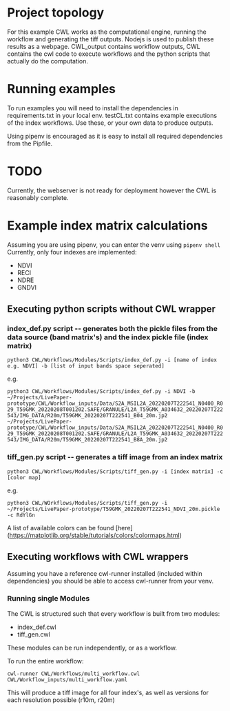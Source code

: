 # Project topology

For this example CWL works as the computational engine, running the workflow and generating the tiff outputs. 
Nodejs is used to publish these results as a webpage. 
CWL_output contains workflow outputs, CWL contains the cwl code to execute workflows and the python scripts that actually do the computation. 

# Running examples

To run examples you will need to install the dependencies in requirements.txt in your local env. 
testCL.txt contains example executions of the index workflows. Use these, or your own data to produce outputs. 

Using pipenv is encouraged as it is easy to install all required dependencies from the Pipfile. 

# TODO

Currently, the webserver is not ready for deployment however the CWL is reasonably complete. 

# Example index matrix calculations

Assuming you are using pipenv, you can enter the venv using `pipenv shell`
Currently, only four indexes are implemented:
- NDVI
- RECI
- NDRE
- GNDVI

## Executing python scripts without CWL wrapper
### index_def.py script -- generates both the pickle files from the data source (band matrix's) and the index pickle file (index matrix)

`python3 CWL/Workflows/Modules/Scripts/index_def.py -i [name of index e.g. NDVI] -b [list of input bands space seperated]`

e.g. 

`python3 CWL/Workflows/Modules/Scripts/index_def.py -i NDVI -b ~/Projects/LivePaper-prototype/CWL/Workflow_inputs/Data/S2A_MSIL2A_20220207T222541_N0400_R029_T59GMK_20220208T001202.SAFE/GRANULE/L2A_T59GMK_A034632_20220207T222543/IMG_DATA/R20m/T59GMK_20220207T222541_B04_20m.jp2 ~/Projects/LivePaper-prototype/CWL/Workflow_inputs/Data/S2A_MSIL2A_20220207T222541_N0400_R029_T59GMK_20220208T001202.SAFE/GRANULE/L2A_T59GMK_A034632_20220207T222543/IMG_DATA/R20m/T59GMK_20220207T222541_B8A_20m.jp2`

### tiff_gen.py script -- generates a tiff image from an index matrix

`python3 CWL/Workflows/Modules/Scripts/tiff_gen.py -i [index matrix] -c [color map]`

e.g.

`python3 CWL/WOrkflows/Modules/Scripts/tiff_gen.py -i ~/Projects/LivePaper-prototype/T59GMK_20220207T222541_NDVI_20m.pickle -c RdYlGn`

A list of available colors can be found [here] (https://matplotlib.org/stable/tutorials/colors/colormaps.html)

## Executing workflows with CWL wrappers

Assuming you have a reference cwl-runner installed (included within dependencies) you should be able to access cwl-runner from your venv. 

### Running single Modules

The CWL is structured such that every workflow is built from two modules:
- index_def.cwl
- tiff_gen.cwl

These modules can be run independently, or as a workflow. 

To run the entire workflow:

`cwl-runner CWL/Workflows/multi_workflow.cwl CWL/Workflow_inputs/multi_workflow.yaml`

This will produce a tiff image for all four index's, as well as versions for each resolution possible (r10m, r20m)
